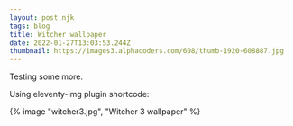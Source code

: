 ```yaml
---
layout: post.njk
tags: blog
title: Witcher wallpaper
date: 2022-01-27T13:03:53.244Z
thumbnail: https://images3.alphacoders.com/608/thumb-1920-608887.jpg
---
```


Testing some more.

Using eleventy-img plugin shortcode:

{% image "witcher3.jpg", "Witcher 3 wallpaper" %}
